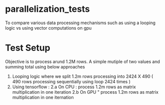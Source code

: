 # parallelization_tests
To compare various data processing mechanisms such as using a looping logic vs using vector computations on gpu

# Test Setup
Objective is to process arund 1.2M rows. A simple mutiple of two values and summing total using below approaches
1. Looping logic where we split 1.2m rows processing into 2424 X 490 ( 490 rows processing sequentially using loop 2424 times )
2. Using tensorflow :
  2.a On CPU : process 1.2m rows as matrix multiplication in one iteration
  2.b On GPU " process 1.2m rows as matrix multiplication in one iternation 
